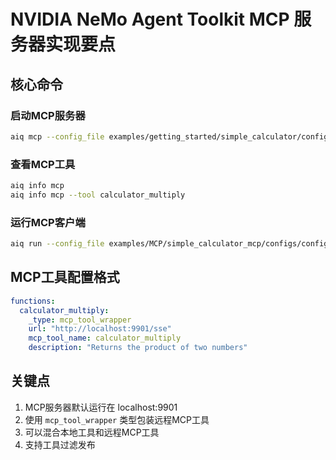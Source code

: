 # NVIDIA NeMo Agent Toolkit MCP 服务器实现要点

## 核心命令

### 启动MCP服务器
```bash
aiq mcp --config_file examples/getting_started/simple_calculator/configs/config.yml
```

### 查看MCP工具
```bash
aiq info mcp
aiq info mcp --tool calculator_multiply
```

### 运行MCP客户端
```bash
aiq run --config_file examples/MCP/simple_calculator_mcp/configs/config-mcp-math.yml --input "Is 2 times 2 greater than the current hour?"
```

## MCP工具配置格式

```yaml
functions:
  calculator_multiply:
    _type: mcp_tool_wrapper
    url: "http://localhost:9901/sse"
    mcp_tool_name: calculator_multiply
    description: "Returns the product of two numbers"
```

## 关键点
1. MCP服务器默认运行在 localhost:9901
2. 使用 `mcp_tool_wrapper` 类型包装远程MCP工具
3. 可以混合本地工具和远程MCP工具
4. 支持工具过滤发布

